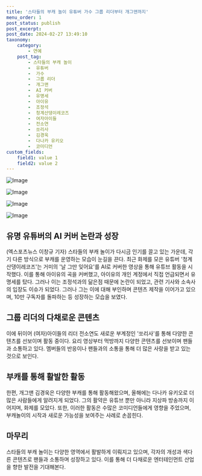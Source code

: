 ```yaml
---
title: '스타들의 부캐 놀이 유튜버 가수 그룹 리더부터 개그맨까지'
menu_order: 1
post_status: publish
post_excerpt: 
post_date: 2024-02-27 13:49:10
taxonomy:
    category:
        - 연예
    post_tag:
        - 스타들의 부캐 놀이
        -  유튜버
        -  가수
        -  그룹 리더
        -  개그맨
        -  AI 커버
        -  유명세
        -  아이유
        -  조정석
        -  청계산댕이레코즈
        -  여자아이들
        -  전소연
        -  쏘리사
        -  김경욱
        -  다나카 유키오
        -  코미디언
custom_fields:
    field1: value 1
    field2: value 2
---
```


![Image](https://ssl.pstatic.net/mimgnews/image/311/2024/02/27/0001696092_001_20240227083101321.jpg?type=w540)

![Image](https://mimgnews.pstatic.net/image/311/2024/02/27/0001696092_002_20240227083101362.jpg?type=w540)

![Image](https://ssl.pstatic.net/mimgnews/image/311/2024/02/27/0001696092_003_20240227083101421.jpg?type=w540)

![Image](https://mimgnews.pstatic.net/image/311/2024/02/27/0001696092_004_20240227083101470.jpg?type=w540)

## 유명 유튜버의 AI 커버 논란과 성장
(엑스포츠뉴스 이창규 기자) 스타들의 부캐 놀이가 다시금 인기를 끌고 있는 가운데, 각기 다른 방식으로 부캐를 운영하는 모습이 눈길을 끈다. 최근 화제를 모은 유튜버 '청계산댕이레코즈'는 거미의 '날 그만 잊어요'를 AI로 커버한 영상을 통해 유튜브 활동을 시작했다. 이를 통해 아이유의 곡을 커버했고, 아이유의 개인 계정에서 직접 언급되면서 유명세를 탔다. 그러나 이는 조정석과의 닮은점 때문에 논란이 되었고, 관련 기사와 소속사의 입장도 이슈가 되었다. 그러나 그는 이에 대해 부인하며 콘텐츠 제작을 이어가고 있으며, 10만 구독자를 돌파하는 등 성장하는 모습을 보였다.
## 그룹 리더의 다채로운 콘텐츠
이에 뒤이어 (여자)아이들의 리더 전소연도 새로운 부계정인 '쏘리사'를 통해 다양한 콘텐츠를 선보이며 활동 중이다. 요리 영상부터 먹방까지 다양한 콘텐츠를 선보이며 팬들과 소통하고 있다. 멤버들의 반응이나 팬들과의 소통을 통해 더 많은 사랑을 받고 있는 것으로 보인다.
## 부캐를 통해 활발한 활동
한편, 개그맨 김경욱은 다양한 부캐를 통해 활동해왔으며, 올해에는 다나카 유키오로 더 많은 사람들에게 알려지게 되었다. 그의 활약은 유튜브 뿐만 아니라 지상파 방송까지 이어지며, 화제를 모았다. 또한, 이러한 활동은 수많은 코미디언들에게 영향을 주었으며, 부캐놀이의 시작과 새로운 가능성을 보여주는 사례로 손꼽힌다.
## 마무리
스타들의 부캐 놀이는 다양한 영역에서 활발하게 이뤄지고 있으며, 각자의 개성과 색다른 콘텐츠로 팬들과 소통하며 성장하고 있다. 이를 통해 더 다채로운 엔터테인먼트 산업을 향한 발전을 기대해본다.

